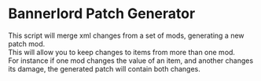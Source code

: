 # Bannerlord Patch Generator
This script will merge xml changes from a set of mods, generating a new patch mod.  
This will allow you to keep changes to items from more than one mod.  
For instance if one mod changes the value of an item, and another changes its damage, the generated patch will contain both changes.  
